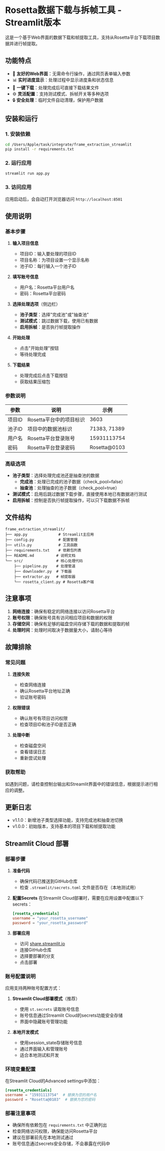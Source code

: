 # Rosetta数据下载与拆帧工具 - Streamlit版本

这是一个基于Web界面的数据下载和帧提取工具，支持从Rosetta平台下载项目数据并进行帧提取。

## 功能特点

- 🎨 **友好的Web界面**：无需命令行操作，通过网页表单输入参数
- 📊 **实时进度显示**：处理过程中显示进度条和状态信息
- 📁 **一键下载**：处理完成后可直接下载结果文件
- ⚙️ **灵活配置**：支持测试模式、拆帧开关等多种选项
- 🔒 **安全处理**：临时文件自动清理，保护用户数据

## 安装和运行

### 1. 安装依赖

```bash
cd /Users/Apple/task/integrate/frame_extraction_streamlit
pip install -r requirements.txt
```

### 2. 运行应用

```bash
streamlit run app.py
```

### 3. 访问应用

应用启动后，会自动打开浏览器访问 `http://localhost:8501`

## 使用说明

### 基本步骤

1. **输入项目信息**
   - 项目ID：输入要处理的项目ID
   - 项目名称：为项目设置一个显示名称
   - 池子ID：每行输入一个池子ID

2. **填写账号信息**
   - 用户名：Rosetta平台用户名
   - 密码：Rosetta平台密码

3. **选择处理选项**（侧边栏）
   - **池子类型**：选择"完成池"或"抽查池"
   - **测试模式**：跳过数据下载，使用已有数据
   - **启用拆帧**：是否执行帧提取操作

4. **开始处理**
   - 点击"开始处理"按钮
   - 等待处理完成

5. **下载结果**
   - 处理完成后点击下载按钮
   - 获取结果压缩包

### 参数说明

| 参数 | 说明 | 示例 |
|------|------|------|
| 项目ID | Rosetta平台中的项目标识 | 3603 |
| 池子ID | 项目中的数据池标识 | 71383, 71389 |
| 用户名 | Rosetta平台登录账号 | 15931113754 |
| 密码 | Rosetta平台登录密码 | Rosetta@0103 |

### 高级选项

- **池子类型**：选择处理完成池还是抽查池的数据
  - **完成池**：处理已完成的池子数据（check_pool=false）
  - **抽查池**：处理抽查的池子数据（check_pool=true）
- **测试模式**：启用后跳过数据下载步骤，直接使用本地已有数据进行测试
- **启用拆帧**：控制是否执行帧提取操作，可以只下载数据不拆帧

## 文件结构

```
frame_extraction_streamlit/
├── app.py              # Streamlit主应用
├── config.py           # 配置管理
├── utils.py            # 工具函数
├── requirements.txt    # 依赖包列表
├── README.md          # 说明文档
└── src/               # 核心处理代码
    ├── pipeline.py    # 处理管道
    ├── downloader.py  # 下载器
    ├── extractor.py   # 帧提取器
    └── rosetta_client.py # Rosetta客户端
```

## 注意事项

1. **网络连接**：确保有稳定的网络连接以访问Rosetta平台
2. **账号权限**：确保账号具有访问相应项目和数据的权限
3. **存储空间**：确保有足够的磁盘空间存储下载的数据和提取的帧
4. **处理时间**：处理时间取决于数据量大小，请耐心等待

## 故障排除

### 常见问题

1. **连接失败**
   - 检查网络连接
   - 确认Rosetta平台地址正确
   - 验证账号密码

2. **权限错误**
   - 确认账号有项目访问权限
   - 检查项目ID和池子ID是否正确

3. **处理中断**
   - 检查磁盘空间
   - 查看错误日志
   - 重新尝试处理

### 获取帮助

如遇到问题，请检查控制台输出和Streamlit界面中的错误信息，根据提示进行相应的调整。

## 更新日志

- v1.1.0：新增池子类型选择功能，支持完成池和抽查池切换
- v1.0.0：初始版本，支持基本的项目下载和帧提取功能

## Streamlit Cloud 部署

### 部署步骤

1. **准备代码**
   - 确保代码已推送到GitHub仓库
   - 检查 `.streamlit/secrets.toml` 文件是否存在（本地测试用）

2. **配置Secrets**
   在Streamlit Cloud部署时，需要在应用设置中配置以下secrets：

   ```toml
   [rosetta_credentials]
   username = "your_rosetta_username"
   password = "your_rosetta_password"
   ```

3. **部署应用**
   - 访问 [share.streamlit.io](https://share.streamlit.io)
   - 连接GitHub仓库
   - 选择要部署的分支
   - 点击部署

### 账号配置说明

应用支持两种账号配置方式：

1. **Streamlit Cloud部署模式**（推荐）
   - 使用 `st.secrets` 读取账号信息
   - 账号信息通过Streamlit Cloud的secrets功能安全存储
   - 界面中隐藏账号管理功能

2. **本地开发模式**
   - 使用session_state存储账号信息
   - 通过界面输入和管理账号
   - 适合本地测试和开发

### 环境变量配置

在Streamlit Cloud的Advanced settings中添加：

```toml
[rosetta_credentials]
username = "15931113754"  # 替换为您的用户名
password = "Rosetta@0103"  # 替换为您的密码
```

### 部署注意事项

- 确保所有依赖包在 `requirements.txt` 中正确列出
- 检查网络访问权限，确保能访问Rosetta平台
- 建议在部署前先在本地测试通过
- 账号信息通过secrets安全存储，不会暴露在代码中